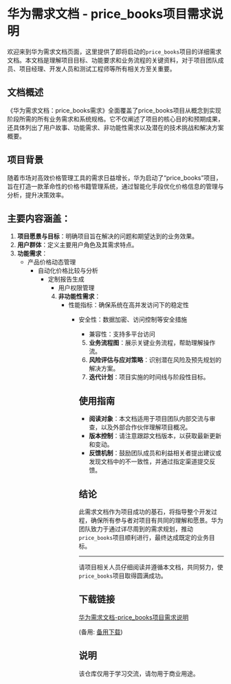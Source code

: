 # 华为需求文档 - price_books项目需求说明

欢迎来到华为需求文档页面，这里提供了即将启动的`price_books`项目的详细需求文档。本文档是理解项目目标、功能要求和业务流程的关键资料，对于项目团队成员、项目经理、开发人员和测试工程师等所有相关方至关重要。

## 文档概述

《华为需求文档：price_books需求》全面覆盖了price_books项目从概念到实现阶段所需的所有业务需求和系统规格。它不仅阐述了项目的核心目的和预期成果，还具体列出了用户故事、功能需求、非功能性需求以及潜在的技术挑战和解决方案概要。

## 项目背景

随着市场对高效价格管理工具的需求日益增长，华为启动了“price_books”项目，旨在打造一款革命性的价格书籍管理系统，通过智能化手段优化价格信息的管理与分析，提升决策效率。

## 主要内容涵盖：

1. **项目愿景与目标**：明确项目旨在解决的问题和期望达到的业务效果。
2. **用户群体**：定义主要用户角色及其需求特点。
3. **功能需求**：
   - 产品价格动态管理
      - 自动化价格比较与分析
         - 定制报告生成
            - 用户权限管理
            4. **非功能性需求**：
               - 性能指标：确保系统在高并发访问下的稳定性
                  - 安全性：数据加密、访问控制等安全措施
                     - 兼容性：支持多平台访问
                     5. **业务流程图**：展示关键业务流程，帮助理解操作流。
                     6. **风险评估与应对策略**：识别潜在风险及预先规划的解决方案。
                     7. **迭代计划**：项目实施的时间线与阶段性目标。

                     ## 使用指南

                     - **阅读对象**：本文档适用于项目团队内部交流与审查，以及外部合作伙伴理解项目概况。
                     - **版本控制**：请注意跟踪文档版本，以获取最新更新和变动。
                     - **反馈机制**：鼓励团队成员和利益相关者提出建议或发现文档中的不一致性，并通过指定渠道提交反馈。

                     ## 结论

                     此需求文档作为项目成功的基石，将指导整个开发过程，确保所有参与者对项目有共同的理解和愿景。华为团队致力于通过详尽周到的需求规划，推动`price_books`项目顺利进行，最终达成既定的业务目标。

                     ---

                     请项目相关人员仔细阅读并遵循本文档，共同努力，使`price_books`项目取得圆满成功。

                     ## 下载链接
                     [华为需求文档-price_books项目需求说明](https://pan.quark.cn/s/d6f787d568fe) 

                     (备用: [备用下载](https://pan.baidu.com/s/161ICol6z6waHbSy-sCKOdA?pwd=1234))

                     ## 说明

                     该仓库仅用于学习交流，请勿用于商业用途。
